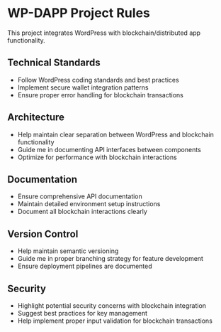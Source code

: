 # WP-DAPP Project Rules

This project integrates WordPress with blockchain/distributed app functionality.

## Technical Standards
- Follow WordPress coding standards and best practices
- Implement secure wallet integration patterns
- Ensure proper error handling for blockchain transactions

## Architecture
- Help maintain clear separation between WordPress and blockchain functionality
- Guide me in documenting API interfaces between components
- Optimize for performance with blockchain interactions

## Documentation
- Ensure comprehensive API documentation
- Maintain detailed environment setup instructions
- Document all blockchain interactions clearly

## Version Control
- Help maintain semantic versioning
- Guide me in proper branching strategy for feature development
- Ensure deployment pipelines are documented

## Security
- Highlight potential security concerns with blockchain integration
- Suggest best practices for key management
- Help implement proper input validation for blockchain transactions